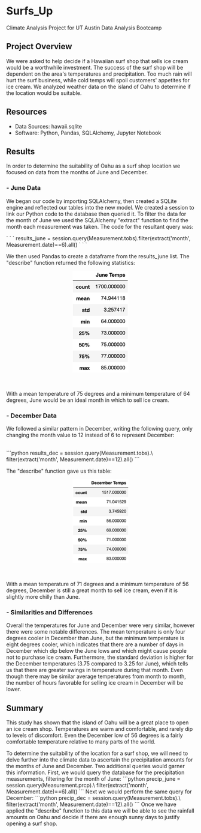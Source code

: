 # Surfs_Up
Climate Analysis Project for UT Austin Data Analysis Bootcamp <br>

## Project Overview
We were asked to help decide if a Hawaiian surf shop that sells ice cream would be a worthwhile investment. The success of the surf shop will be dependent on the area's temperatures and precipitation. Too much rain will hurt the surf business, while cold temps will spoil customers' appetites for ice cream. We analyzed weather data on the island of Oahu to determine if the location would be suitable. <br>

## Resources
- Data Sources: hawaii.sqlite
- Software: Python, Pandas, SQLAlchemy, Jupyter Notebook

## Results
In order to determine the suitability of Oahu as a surf shop location we focused on data from the months of June and December. <br>
### - June Data
<p padding-left: 50px>We began our code by importing SQLAlchemy, then created a SQLite engine and reflected our tables into the new model. We created a session to link our Python code to the database then queried it. To filter the data for the month of June we used the SQLAlchemy "extract" function to find the month each measurement was taken. The code for the resultant query was:</p>
` ` `
results_june = session.query(Measurement.tobs).filter(extract('month', Measurement.date)==6).all()
` ` `

We then used Pandas to create a dataframe from the results_june list. The "describe" function returned the following statistics: <br>
<p align ="center">
<img src="Results/June_temps.png" alt="June Temps" width="150"/><br>
</p>
 <br>
<p padding-left: 50px>With a mean temperature of 75 degrees and a minimum temperature of 64 degrees, June would be an ideal month in which to sell ice cream.</p>

### - December Data
<p padding-left: 50px>We followed a similar pattern in December, writing the following query, only changing the month value to 12 instead of 6 to represent December: </p><br>
```python
results_dec = session.query(Measurement.tobs).\
filter(extract('month', Measurement.date)==12).all()
```
<p>The "describe" function gave us this table:</p>
<p align ="center">
<img src="Results/Dec_temps.png" alt="December Temps" width="150"/><br>
</p>
 <br>
<p padding-left: 50px>With a mean temperature of 71 degrees and a minimum temperature of 56 degrees, December is still a great month to sell ice cream, even if it is slightly more chilly than June.</p>

### - Similarities and Differences
<p padding-left: 50px> Overall the temperatures for June and December were very similar, however there were some notable differences. The mean temperature is only four degrees cooler in December than June, but the minimum temperature is eight degrees cooler, which indicates that there are a number of days in December which dip below the June lows and which might cause people not to purchase ice cream. Furthermore, the standard deviation is higher for the December temperatures (3.75 compared to 3.25 for June), which tells us that there are greater swings in temperature during that month. Even though there may be similar average temperatures from month to month, the number of hours favorable for selling ice cream in December will be lower.</p>

## Summary
<p>This study has shown that the island of Oahu will be a great place to open an ice cream shop. Temperatures are warm and comfortable, and rarely dip to levels of discomfort. Even the December low of 56 degrees is a fairly comfortable temperature relative to many parts of the world. </p>
<p>To determine the suitability of the location for a surf shop, we will need to delve further into the climate data to ascertain the precipitation amounts for the months of June and December. Two additional queries would garner this information. First, we would query the database for the precipitation measurements, filtering for the month of June:
```python
precip_june = session.query(Measurement.prcp).\
filter(extract('month', Measurement.date)==6).all()
```
Next we would perform the same query for December:
```python
precip_dec = session.query(Measurement.tobs).\
filter(extract('month', Measurement.date)==12).all()
```
Once we have applied the "describe" function to this data we will be able to see the rainfall amounts on Oahu and decide if there are enough sunny days to justify opening a surf shop.</p>
